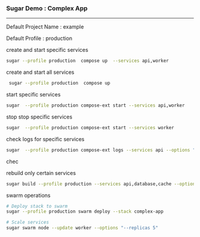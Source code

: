 ### Sugar Demo : Complex App

---

Default Project Name : example 

Default Profile : production


create and start specific services
```bash
sugar --profile production  compose up  --services api,worker 
```
create and start all services
```bash
 sugar --profile production  compose up  
```
start specific services

```bash
sugar  --profile production compose-ext start --services api,worker
```

stop stop specific services 
```bash
sugar  --profile production compose-ext start --services worker
```

check logs for specific services 
```bash
sugar  --profile production compose-ext logs --services api --options "--tail 10"
```

chec

rebuild only certain services
```bash
sugar build --profile production --services api,database,cache --options "--no-cache"
```

swarm operations

```bash
# Deploy stack to swarm
sugar --profile production swarm deploy --stack complex-app 

# Scale services
sugar swarm node --update worker --options "--replicas 5"
```